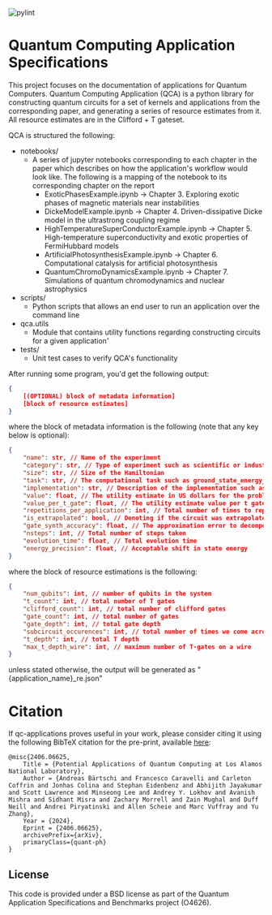![pylint](https://img.shields.io/badge/PyLint-9.01-yellow?logo=python&logoColor=white)

# Quantum Computing Application Specifications

This project focuses on the documentation of applications for Quantum Computers. Quantum Computing Application (QCA) is a python library for constructing quantum circuits for a set of
kernels and applications from the corresponding paper, and generating a series of resource estimates from it. All resource estimates are in the Clifford + T gateset. 

QCA is structured the following:
- notebooks/
    - A series of jupyter notebooks corresponding to each chapter in the paper which describes on how the application's workflow would look like. The following is a mapping of the notebook to its corresponding chapter on the report
        - ExoticPhasesExample.ipynb -> Chapter 3. Exploring exotic phases of magnetic materials near instabilities
        - DickeModelExample.ipynb -> Chapter 4. Driven-dissipative Dicke model in the ultrastrong coupling regime
        - HighTemperatureSuperConductorExample.ipynb -> Chapter 5. High-temperature superconductivity and exotic properties of FermiHubbard models
        - ArtificialPhotosynthesisExample.ipynb -> Chapter 6. Computational catalysis for artificial photosynthesis
        - QuantumChromoDynamicsExample.ipynb -> Chapter 7. Simulations of quantum chromodynamics and nuclear astrophysics
- scripts/
    - Python scripts that allows an end user to run an application over the command line
- qca.utils
    - Module that contains utility functions regarding constructing circuits for a given application'
- tests/
    - Unit test cases to verify QCA's functionality

After running some program, you'd get the following output:
```json
{
    [(OPTIONAL) block of metadata information]
    [block of resource estimates]
}
```
where the block of metadata information is the following (note that any key below is optional):
```json
{
    "name": str, // Name of the experiment
    "category": str, // Type of experiment such as scientific or industrial
    "size": str, // Size of the Hamiltonian
    "task": str, // The computational task such as ground_state_energy_estimation and time_dependent_dynamics
    "implementation": str, // Description of the implementation such as block encoding used
    "value": float, // The utility estimate in US dollars for the problem
    "value_per_t_gate": float, // The utility estimate value per t gate,
    "repetitions_per_application": int, // Total number of times to repeat the circuit to realize its utility
    "is_extrapolated": bool, // Denoting if the circuit was extrapolated to save compute time
    "gate_synth_accuracy": float, // The approximation error to decompose the circuit
    "nsteps": int, // Total number of steps taken
    "evolution_time": float, // Total evolution time
    "energy_precision": float, // Acceptable shift in state energy
}
```

where the block of resource estimations is the following:
```json
{
    "num_qubits": int, // number of qubits in the system
    "t_count": int, // total number of T gates
    "clifford_count": int, // total number of clifford gates
    "gate_count": int, // total number of gates
    "gate_depth": int, // total gate depth
    "subcircuit_occurences": int, // total number of times we come across this subcircuit
    "t_depth": int, // total T depth
    "max_t_depth_wire": int, // maximum number of T-gates on a wire
}
```

unless stated otherwise, the output will be generated as "{application_name}_re.json"

# Citation

If qc-applications proves useful in your work, please consider citing it using the following BibTeX citation for the pre-print, available [here](https://arxiv.org/abs/2406.06625):

```
@misc{2406.06625,
    Title = {Potential Applications of Quantum Computing at Los Alamos National Laboratory},
    Author = {Andreas Bärtschi and Francesco Caravelli and Carleton Coffrin and Jonhas Colina and Stephan Eidenbenz and Abhijith Jayakumar and Scott Lawrence and Minseong Lee and Andrey Y. Lokhov and Avanish Mishra and Sidhant Misra and Zachary Morrell and Zain Mughal and Duff Neill and Andrei Piryatinski and Allen Scheie and Marc Vuffray and Yu Zhang},
    Year = {2024},
    Eprint = {2406.06625},
    archivePrefix={arXiv},
    primaryClass={quant-ph}
}
```

## License

This code is provided under a BSD license as part of the Quantum Application Specifications and Benchmarks project (O4626).
